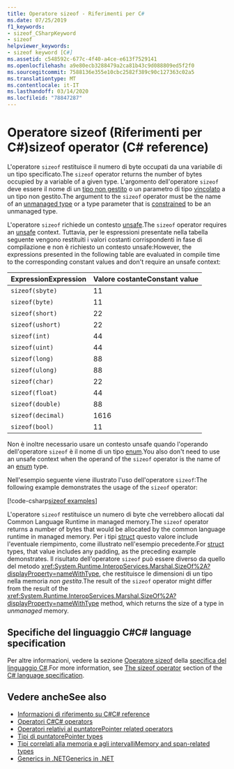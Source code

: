 ```yaml
---
title: Operatore sizeof - Riferimenti per C#
ms.date: 07/25/2019
f1_keywords:
- sizeof_CSharpKeyword
- sizeof
helpviewer_keywords:
- sizeof keyword [C#]
ms.assetid: c548592c-677c-4f40-a4ce-e613f7529141
ms.openlocfilehash: a9e80ecb3288479a2ca81b43c9d088809ed5f2f0
ms.sourcegitcommit: 7588136e355e10cbc2582f389c90c127363c02a5
ms.translationtype: MT
ms.contentlocale: it-IT
ms.lasthandoff: 03/14/2020
ms.locfileid: "78847287"
---
```

# <a name="sizeof-operator-c-reference"></a><span data-ttu-id="2d9ec-102">Operatore sizeof (Riferimenti per C#)</span><span class="sxs-lookup"><span data-stu-id="2d9ec-102">sizeof operator (C# reference)</span></span>

<span data-ttu-id="2d9ec-103">L'operatore `sizeof` restituisce il numero di byte occupati da una variabile di un tipo specificato.</span><span class="sxs-lookup"><span data-stu-id="2d9ec-103">The `sizeof` operator returns the number of bytes occupied by a variable of a given type.</span></span> <span data-ttu-id="2d9ec-104">L'argomento dell'operatore `sizeof` deve essere il nome di un [tipo non gestito](../builtin-types/unmanaged-types.md) o un parametro di tipo [vincolato](../../programming-guide/generics/constraints-on-type-parameters.md#unmanaged-constraint) a un tipo non gestito.</span><span class="sxs-lookup"><span data-stu-id="2d9ec-104">The argument to the `sizeof` operator must be the name of an [unmanaged type](../builtin-types/unmanaged-types.md) or a type parameter that is [constrained](../../programming-guide/generics/constraints-on-type-parameters.md#unmanaged-constraint) to be an unmanaged type.</span></span>

<span data-ttu-id="2d9ec-105">L'operatore `sizeof` richiede un contesto [unsafe](../keywords/unsafe.md).</span><span class="sxs-lookup"><span data-stu-id="2d9ec-105">The `sizeof` operator requires an [unsafe](../keywords/unsafe.md) context.</span></span> <span data-ttu-id="2d9ec-106">Tuttavia, per le espressioni presentate nella tabella seguente vengono restituiti i valori costanti corrispondenti in fase di compilazione e non è richiesto un contesto unsafe:</span><span class="sxs-lookup"><span data-stu-id="2d9ec-106">However, the expressions presented in the following table are evaluated in compile time to the corresponding constant values and don't require an unsafe context:</span></span>

|<span data-ttu-id="2d9ec-107">Expression</span><span class="sxs-lookup"><span data-stu-id="2d9ec-107">Expression</span></span>|<span data-ttu-id="2d9ec-108">Valore costante</span><span class="sxs-lookup"><span data-stu-id="2d9ec-108">Constant value</span></span>|
|---------|---------------|
|`sizeof(sbyte)`|<span data-ttu-id="2d9ec-109">1</span><span class="sxs-lookup"><span data-stu-id="2d9ec-109">1</span></span>|
|`sizeof(byte)`|<span data-ttu-id="2d9ec-110">1</span><span class="sxs-lookup"><span data-stu-id="2d9ec-110">1</span></span>|
|`sizeof(short)`|<span data-ttu-id="2d9ec-111">2</span><span class="sxs-lookup"><span data-stu-id="2d9ec-111">2</span></span>|
|`sizeof(ushort)`|<span data-ttu-id="2d9ec-112">2</span><span class="sxs-lookup"><span data-stu-id="2d9ec-112">2</span></span>|
|`sizeof(int)`|<span data-ttu-id="2d9ec-113">4</span><span class="sxs-lookup"><span data-stu-id="2d9ec-113">4</span></span>|
|`sizeof(uint)`|<span data-ttu-id="2d9ec-114">4</span><span class="sxs-lookup"><span data-stu-id="2d9ec-114">4</span></span>|
|`sizeof(long)`|<span data-ttu-id="2d9ec-115">8</span><span class="sxs-lookup"><span data-stu-id="2d9ec-115">8</span></span>|
|`sizeof(ulong)`|<span data-ttu-id="2d9ec-116">8</span><span class="sxs-lookup"><span data-stu-id="2d9ec-116">8</span></span>|
|`sizeof(char)`|<span data-ttu-id="2d9ec-117">2</span><span class="sxs-lookup"><span data-stu-id="2d9ec-117">2</span></span>|
|`sizeof(float)`|<span data-ttu-id="2d9ec-118">4</span><span class="sxs-lookup"><span data-stu-id="2d9ec-118">4</span></span>|
|`sizeof(double)`|<span data-ttu-id="2d9ec-119">8</span><span class="sxs-lookup"><span data-stu-id="2d9ec-119">8</span></span>|
|`sizeof(decimal)`|<span data-ttu-id="2d9ec-120">16</span><span class="sxs-lookup"><span data-stu-id="2d9ec-120">16</span></span>|
|`sizeof(bool)`|<span data-ttu-id="2d9ec-121">1</span><span class="sxs-lookup"><span data-stu-id="2d9ec-121">1</span></span>|

<span data-ttu-id="2d9ec-122">Non è inoltre necessario usare un contesto unsafe quando l'operando dell'operatore `sizeof` è il nome di un tipo [enum](../builtin-types/enum.md).</span><span class="sxs-lookup"><span data-stu-id="2d9ec-122">You also don't need to use an unsafe context when the operand of the `sizeof` operator is the name of an [enum](../builtin-types/enum.md) type.</span></span>

<span data-ttu-id="2d9ec-123">Nell'esempio seguente viene illustrato l'uso dell'operatore `sizeof`:</span><span class="sxs-lookup"><span data-stu-id="2d9ec-123">The following example demonstrates the usage of the `sizeof` operator:</span></span>

[!code-csharp[sizeof examples](snippets/SizeOfOperator.cs)]

<span data-ttu-id="2d9ec-124">L'operatore `sizeof` restituisce un numero di byte che verrebbero allocati dal Common Language Runtime in managed memory.</span><span class="sxs-lookup"><span data-stu-id="2d9ec-124">The `sizeof` operator returns a number of bytes that would be allocated by the common language runtime in managed memory.</span></span> <span data-ttu-id="2d9ec-125">Per i tipi [struct](../builtin-types/struct.md) questo valore include l'eventuale riempimento, come illustrato nell'esempio precedente.</span><span class="sxs-lookup"><span data-stu-id="2d9ec-125">For [struct](../builtin-types/struct.md) types, that value includes any padding, as the preceding example demonstrates.</span></span> <span data-ttu-id="2d9ec-126">Il risultato dell'operatore `sizeof` può essere diverso da quello del metodo <xref:System.Runtime.InteropServices.Marshal.SizeOf%2A?displayProperty=nameWithType>, che restituisce le dimensioni di un tipo nella memoria *non gestita*.</span><span class="sxs-lookup"><span data-stu-id="2d9ec-126">The result of the `sizeof` operator might differ from the result of the <xref:System.Runtime.InteropServices.Marshal.SizeOf%2A?displayProperty=nameWithType> method, which returns the size of a type in *unmanaged* memory.</span></span>

## <a name="c-language-specification"></a><span data-ttu-id="2d9ec-127">Specifiche del linguaggio C#</span><span class="sxs-lookup"><span data-stu-id="2d9ec-127">C# language specification</span></span>

<span data-ttu-id="2d9ec-128">Per altre informazioni, vedere la sezione [Operatore sizeof](~/_csharplang/spec/unsafe-code.md#the-sizeof-operator) della [specifica del linguaggio C#](~/_csharplang/spec/introduction.md).</span><span class="sxs-lookup"><span data-stu-id="2d9ec-128">For more information, see [The sizeof operator](~/_csharplang/spec/unsafe-code.md#the-sizeof-operator) section of the [C# language specification](~/_csharplang/spec/introduction.md).</span></span>

## <a name="see-also"></a><span data-ttu-id="2d9ec-129">Vedere anche</span><span class="sxs-lookup"><span data-stu-id="2d9ec-129">See also</span></span>

- [<span data-ttu-id="2d9ec-130">Informazioni di riferimento su C#</span><span class="sxs-lookup"><span data-stu-id="2d9ec-130">C# reference</span></span>](../index.md)
- [<span data-ttu-id="2d9ec-131">Operatori C#</span><span class="sxs-lookup"><span data-stu-id="2d9ec-131">C# operators</span></span>](index.md)
- [<span data-ttu-id="2d9ec-132">Operatori relativi al puntatore</span><span class="sxs-lookup"><span data-stu-id="2d9ec-132">Pointer related operators</span></span>](pointer-related-operators.md)
- [<span data-ttu-id="2d9ec-133">Tipi di puntatore</span><span class="sxs-lookup"><span data-stu-id="2d9ec-133">Pointer types</span></span>](../../programming-guide/unsafe-code-pointers/pointer-types.md)
- [<span data-ttu-id="2d9ec-134">Tipi correlati alla memoria e agli intervalli</span><span class="sxs-lookup"><span data-stu-id="2d9ec-134">Memory and span-related types</span></span>](../../../standard/memory-and-spans/index.md)
- [<span data-ttu-id="2d9ec-135">Generics in .NET</span><span class="sxs-lookup"><span data-stu-id="2d9ec-135">Generics in .NET</span></span>](../../../standard/generics/index.md)
